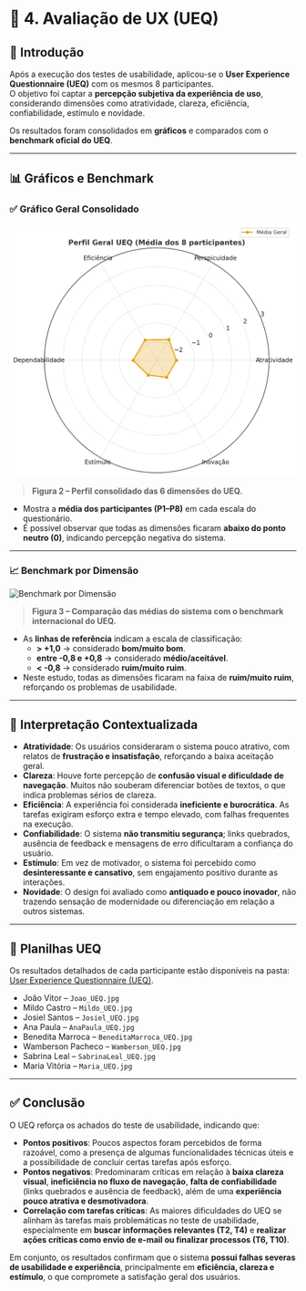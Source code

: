
# 🎨 4. Avaliação de UX (UEQ)

## 🎯 Introdução
Após a execução dos testes de usabilidade, aplicou-se o **User Experience Questionnaire (UEQ)** com os mesmos 8 participantes.  
O objetivo foi captar a **percepção subjetiva da experiência de uso**, considerando dimensões como atratividade, clareza, eficiência, confiabilidade, estímulo e novidade.

Os resultados foram consolidados em **gráficos** e comparados com o **benchmark oficial do UEQ**.  

---

## 📊 Gráficos e Benchmark

### ✅ Gráfico Geral Consolidado
![Gráfico Geral](../Imagens/UserExperienceQuestionnaireUEQ/GraficoGeral.png)
> **Figura 2 – Perfil consolidado das 6 dimensões do UEQ.**

- Mostra a **média dos participantes (P1–P8)** em cada escala do questionário.  
- É possível observar que todas as dimensões ficaram **abaixo do ponto neutro (0)**, indicando percepção negativa do sistema.  

---

### 📈 Benchmark por Dimensão
![Benchmark por Dimensão](../Imagens/UserExperienceQuestionnaireUEQ/Benchmarkpordimensão.png)
> **Figura 3 – Comparação das médias do sistema com o benchmark internacional do UEQ.**

- As **linhas de referência** indicam a escala de classificação:  
  - **> +1,0** → considerado **bom/muito bom**.  
  - **entre -0,8 e +0,8** → considerado **médio/aceitável**.  
  - **< -0,8** → considerado **ruim/muito ruim**.  
- Neste estudo, todas as dimensões ficaram na faixa de **ruim/muito ruim**, reforçando os problemas de usabilidade.  

---

## 🧩 Interpretação Contextualizada

- **Atratividade**: Os usuários consideraram o sistema pouco atrativo, com relatos de **frustração e insatisfação**, reforçando a baixa aceitação geral.  
- **Clareza**: Houve forte percepção de **confusão visual e dificuldade de navegação**. Muitos não souberam diferenciar botões de textos, o que indica problemas sérios de clareza.  
- **Eficiência**: A experiência foi considerada **ineficiente e burocrática**. As tarefas exigiram esforço extra e tempo elevado, com falhas frequentes na execução.  
- **Confiabilidade**: O sistema **não transmitiu segurança**; links quebrados, ausência de feedback e mensagens de erro dificultaram a confiança do usuário.  
- **Estímulo**: Em vez de motivador, o sistema foi percebido como **desinteressante e cansativo**, sem engajamento positivo durante as interações.  
- **Novidade**: O design foi avaliado como **antiquado e pouco inovador**, não trazendo sensação de modernidade ou diferenciação em relação a outros sistemas.  



---

## 📂 Planilhas UEQ
Os resultados detalhados de cada participante estão disponíveis na pasta:  
[User Experience Questionnaire (UEQ)](./Imagens/UserExperienceQuestionnaireUEQ).

- João Vitor – `Joao_UEQ.jpg`  
- Mildo Castro – `Mildo_UEQ.jpg`  
- Josiel Santos – `Josiel_UEQ.jpg`  
- Ana Paula – `AnaPaula_UEQ.jpg`  
- Benedita Marroca – `BeneditaMarroca_UEQ.jpg`  
- Wamberson Pacheco – `Wamberson_UEQ.jpg`  
- Sabrina Leal – `SabrinaLeal_UEQ.jpg`  
- Maria Vitória – `Maria_UEQ.jpg`  

---

## ✅ Conclusão
O UEQ reforça os achados do teste de usabilidade, indicando que:

- **Pontos positivos**: Poucos aspectos foram percebidos de forma razoável, como a presença de algumas funcionalidades técnicas úteis e a possibilidade de concluir certas tarefas após esforço.  
- **Pontos negativos**: Predominaram críticas em relação à **baixa clareza visual**, **ineficiência no fluxo de navegação**, **falta de confiabilidade** (links quebrados e ausência de feedback), além de uma **experiência pouco atrativa e desmotivadora**.  
- **Correlação com tarefas críticas**: As maiores dificuldades do UEQ se alinham às tarefas mais problemáticas no teste de usabilidade, especialmente em **buscar informações relevantes (T2, T4)** e **realizar ações críticas como envio de e-mail ou finalizar processos (T6, T10)**.  

Em conjunto, os resultados confirmam que o sistema **possui falhas severas de usabilidade e experiência**, principalmente em **eficiência, clareza e estímulo**, o que compromete a satisfação geral dos usuários.  

